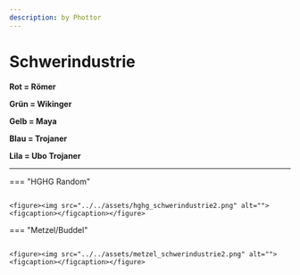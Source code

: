 ```yaml
---
description: by Phottor
---
```


# Schwerindustrie

**Rot = Römer**

**Grün = Wikinger**

**Gelb = Maya**

**Blau = Trojaner**

**Lila = Ubo Trojaner**

****


=== "HGHG Random"
	<figure><img src="../../assets/hghg_schwerindustrie.png" alt=""><figcaption></figcaption></figure>
	
	<figure><img src="../../assets/hghg_schwerindustrie2.png" alt=""><figcaption></figcaption></figure>


=== "Metzel/Buddel"
	<figure><img src="../../assets/metzel_schwerindustrie.png" alt=""><figcaption></figcaption></figure>
	
	<figure><img src="../../assets/metzel_schwerindustrie2.png" alt=""><figcaption></figcaption></figure>



